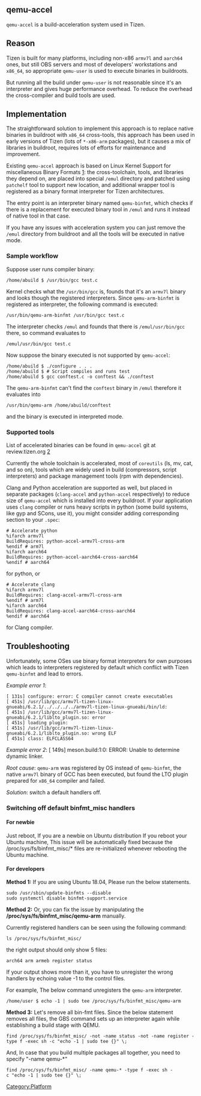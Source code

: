 qemu-accel
----------

`qemu-accel` is a build-acceleration system used in Tizen.

Reason
------

Tizen is built for many platforms, including non-x86 `armv7l` and
`aarch64` ones, but still OBS servers and most of developers\'
workstations and `x86_64`, so appropriate `qemu-user` is used to execute
binaries in buildroots.

But running all the build under `qemu-user` is not reasonable since
it\'s an interpreter and gives huge performance overhead. To reduce the
overhead the cross-compiler and build tools are used.

Implementation
--------------

The straightforward solution to implement this approach is to replace
native binaries in buildroot with `x86_64` cross-tools, this approach
has been used in early versions of Tizen (lots of `*-x86-arm` packages),
but it causes a mix of libraries in buildroot, requires lots of efforts
for maintenance and improvement.

Existing `qemu-accel` approach is based on Linux Kernel Support for
miscellaneous Binary Formats
[1](https://www.kernel.org/doc/html/latest/admin-guide/binfmt-misc.html):
the cross-toolchain, tools, and libraries they depend on, are placed
into special `/emul` directory and patched using `patchelf` tool to
support new location, and additional wrapper tool is registered as a
binary format interpreter for Tizen architectures.

The entry point is an interpreter binary named `qemu-binfmt`, which
checks if there is a replacement for executed binary tool in `/emul` and
runs it instead of native tool in that case.

If you have any issues with acceleration system you can just remove the
`/emul` directory from buildroot and all the tools will be executed in
native mode.

### Sample workflow

Suppose user runs compiler binary:

`/home/abuild $ /usr/bin/gcc test.c`

Kernel checks what the `/usr/bin/gcc` is, founds that it\'s an `armv7l`
binary and looks though the registered interpreters. Since
`qemu-arm-binfmt` is registered as interpreter, the following command is
executed:

`/usr/bin/qemu-arm-binfmt /usr/bin/gcc test.c`

The interpreter checks `/emul` and founds that there is
`/emul/usr/bin/gcc` there, so command evaluates to

`/emul/usr/bin/gcc test.c`

Now suppose the binary executed is not supported by `qemu-accel`:

`/home/abuild $ ./configure . . .`\
`/home/abuild $ # Script compiles and runs test`\
`/home/abuild $ gcc conftest.c -o conftest && ./conftest`

The `qemu-arm-binfmt` can\'t find the `conftest` binary in `/emul`
therefore it evaluates into

`/usr/bin/qemu-arm /home/abuild/conftest`

and the binary is executed in interpreted mode.

### Supported tools

List of accelerated binaries can be found in `qemu-accel` git at
review.tizen.org
[2](https://review.tizen.org/gerrit/gitweb?p=platform/upstream/qemu-accel.git;a=blob;f=packaging/qemu-accel.spec.in;hb=refs/heads/tizen_base#l126)

Currently the whole toolchain is accelerated, most of `coreutils` (ls,
mv, cat, and so on), tools which are widely used in build (compressors,
script interpreters) and package management tools (rpm with
dependencies).

Clang and Python acceleration are supported as well, but placed in
separate packages (`clang-accel` and `python-accel` respectively) to
reduce size of `qemu-accel` which is installed into every buildroot. If
your application uses `clang` compiler or runs heavy scripts in python
(some build systems, like gyp and SCons, use it), you might consider
adding corresponding section to your `.spec`:

`# Accelerate python`\
`%ifarch armv7l`\
`BuildRequires: python-accel-armv7l-cross-arm`\
`%endif # arm7l`\
`%ifarch aarch64`\
`BuildRequires: python-accel-aarch64-cross-aarch64`\
`%endif # aarch64`

for python, or

`# Accelerate clang`\
`%ifarch armv7l`\
`BuildRequires: clang-accel-armv7l-cross-arm`\
`%endif # arm7l`\
`%ifarch aarch64`\
`BuildRequires: clang-accel-aarch64-cross-aarch64`\
`%endif # aarch64`

for Clang compiler.

Troubleshooting
---------------

Unfortunately, some OSes use binary format interpreters for own purposes
which leads to interpreters registered by default which conflict with
Tizen `qemu-binfmt` and lead to errors.

*Example error 1*:

`[ 131s] configure: error: C compiler cannot create executables`\
`[ 451s] /usr/lib/gcc/armv7l-tizen-linux-gnueabi/6.2.1/../../../../armv7l-tizen-linux-gnueabi/bin/ld:`\
`[ 451s] /usr/lib/gcc/armv7l-tizen-linux-gnueabi/6.2.1/liblto_plugin.so: error`\
`[ 451s] loading plugin:`\
`[ 451s] /usr/lib/gcc/armv7l-tizen-linux-gnueabi/6.2.1/liblto_plugin.so: wrong ELF`\
`[ 451s] class: ELFCLASS64`

*Example error 2*: \[ 149s\] meson.build:1:0: ERROR: Unable to determine
dynamic linker.

*Root cause*: `qemu-arm` was registered by OS instead of `qemu-binfmt`,
the native `armv7l` binary of GCC has been executed, but found the LTO
plugin prepared for `x86_64` compiler and failed.

*Solution*: switch a default handlers off.

### Switching off default binfmt\_misc handlers

#### For newbie

Just reboot, If you are a newbie on Ubuntu distribution If you reboot
your Ubuntu machine, This issue will be automatically fixed because the
/proc/sys/fs/binfmt\_misc/\* files are re-initialized whenever rebooting
the Ubuntu machine.

#### For developers

**Method 1:** If you are using Ubuntu 18.04, Please run the below
statements.

`sudo /usr/sbin/update-binfmts --disable`\
`sudo systemctl disable binfmt-support.service`

**Method 2:** Or, you can fix the issue by manipulating the
**/proc/sys/fs/binfmt\_misc/qemu-arm** manually.

Currently registered handlers can be seen using the following command:

`ls /proc/sys/fs/binfmt_misc/`

the right output should only show 5 files:

`arch64 arm armeb register status`

If your output shows more than it, you have to unregister the wrong
handlers by echoing value -1 to the control files.

For example, The below command unregisters the `qemu-arm` interpreter.

`/home/user $ echo -1 | sudo tee /proc/sys/fs/binfmt_misc/qemu-arm `

**Method 3:** Let\'s remove all bin-fmt files. Since the below statement
removes all files, the GBS command sets up an interpreter again while
establishing a build stage with QEMU.

`find /proc/sys/fs/binfmt_misc/ -not -name status -not -name register -type f -exec sh -c "echo -1 | sudo tee {}" \;`

And, In case that you build multiple packages all together, you need to
specify \"-name qemu-\*\"

`find /proc/sys/fs/binfmt_misc/ -name qemu-* -type f -exec sh -c "echo -1 | sudo tee {}" \;`

[Category:Platform](Category:Platform "wikilink")
